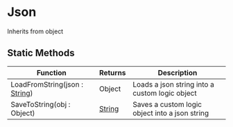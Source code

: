 # Json
Inherits from object
## Static Methods
|Function|Returns|Description|
|---|---|---|
|LoadFromString(json : [String](../static/String.md))|Object|Loads a json string into a custom logic object|
|SaveToString(obj : Object)|[String](../static/String.md)|Saves a custom logic object into a json string|
